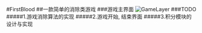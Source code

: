 #FirstBlood
##一款简单的消除类游戏
###游戏主界面
![GameLayer](https://github.com/cls1991/FirstBlood/raw/master/FirstBlood/shots/GameLayer.png)
###TODO
#####1.游戏消除算法的实现
#####2.游戏开始, 结束界面
#####3.积分模块的设计与实现